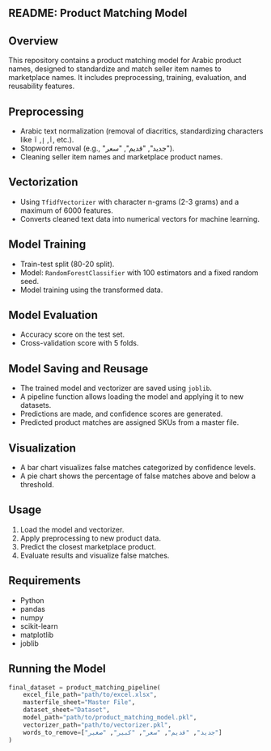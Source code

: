 ## README: Product Matching Model

## Overview
This repository contains a product matching model for Arabic product names, designed to standardize and match seller item names to marketplace names. It includes preprocessing, training, evaluation, and reusability features.

## Preprocessing
- Arabic text normalization (removal of diacritics, standardizing characters like `أ`, `إ`, `آ`, etc.).
- Stopword removal (e.g., "جديد", "قديم", "سعر").
- Cleaning seller item names and marketplace product names.

## Vectorization
- Using `TfidfVectorizer` with character n-grams (2-3 grams) and a maximum of 6000 features.
- Converts cleaned text data into numerical vectors for machine learning.

## Model Training
- Train-test split (80-20 split).
- Model: `RandomForestClassifier` with 100 estimators and a fixed random seed.
- Model training using the transformed data.

## Model Evaluation
- Accuracy score on the test set.
- Cross-validation score with 5 folds.

## Model Saving and Reusage
- The trained model and vectorizer are saved using `joblib`.
- A pipeline function allows loading the model and applying it to new datasets.
- Predictions are made, and confidence scores are generated.
- Predicted product matches are assigned SKUs from a master file.

## Visualization
- A bar chart visualizes false matches categorized by confidence levels.
- A pie chart shows the percentage of false matches above and below a threshold.

## Usage
1. Load the model and vectorizer.
2. Apply preprocessing to new product data.
3. Predict the closest marketplace product.
4. Evaluate results and visualize false matches.

## Requirements
- Python
- pandas
- numpy
- scikit-learn
- matplotlib
- joblib

## Running the Model
```python
final_dataset = product_matching_pipeline(
    excel_file_path="path/to/excel.xlsx",
    masterfile_sheet="Master File",
    dataset_sheet="Dataset",
    model_path="path/to/product_matching_model.pkl",
    vectorizer_path="path/to/vectorizer.pkl",
    words_to_remove=["جديد", "قديم", "سعر", "كبير", "صغير"]
)
```

